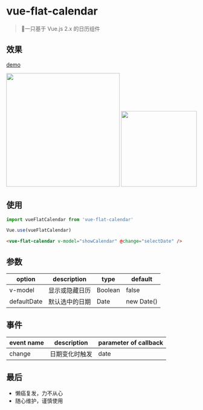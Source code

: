 # vue-flat-calendar

> 📅一只基于 Vue.js 2.x 的日历组件

## 效果

[demo](https://yumiko-liu.github.io/vue-flat-calendar/index.html)

<img src="https://i.loli.net/2018/10/16/5bc590d175e08.png" style="width: 300px"/>

<img src="https://i.loli.net/2018/10/16/5bc5923c3c84f.png" style="width: 200px"/>


## 使用

``` javascript
import vueFlatCalendar from 'vue-flat-calendar'

Vue.use(vueFlatCalendar)
```

``` html
<vue-flat-calendar v-model="showCalendar" @change="selectDate" />
```

## 参数

option | description | type | default
--- | --- | --- | ---
v-model | 显示或隐藏日历 | Boolean | false
defaultDate | 默认选中的日期 | Date | new Date()

## 事件

event name | description | 	parameter of callback
--- | --- | ---
change | 日期变化时触发 | date

## 最后

* 懒癌复发，力不从心
* 随心维护，谨慎使用
